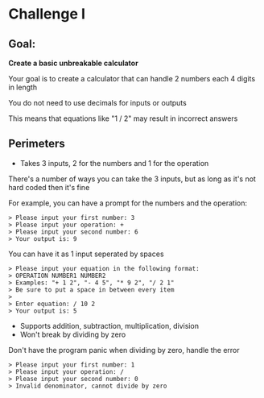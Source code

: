 # Challenge I
## Goal:
**Create a basic unbreakable calculator**

Your goal is to create a calculator that can handle 2 numbers each 4 digits in length

You do not need to use decimals for inputs or outputs

This means that equations like "1 / 2" may result in incorrect answers

## Perimeters
* Takes 3 inputs, 2 for the numbers and 1 for the operation

There's a number of ways you can take the 3 inputs, but as long as it's not hard coded then it's fine

For example, you can have a prompt for the numbers and the operation:

```
> Please input your first number: 3
> Please input your operation: +
> Please input your second number: 6
> Your output is: 9
```

You can have it as 1 input seperated by spaces

```
> Please input your equation in the following format:
> OPERATION NUMBER1 NUMBER2
> Examples: "+ 1 2", "- 4 5", "* 9 2", "/ 2 1"
> Be sure to put a space in between every item
>
> Enter equation: / 10 2
> Your output is: 5
```

* Supports addition, subtraction, multiplication, division
* Won't break by dividing by zero

Don't have the program panic when dividing by zero, handle the error

```
> Please input your first number: 1
> Please input your operation: /
> Please input your second number: 0
> Invalid denominator, cannot divide by zero
```
